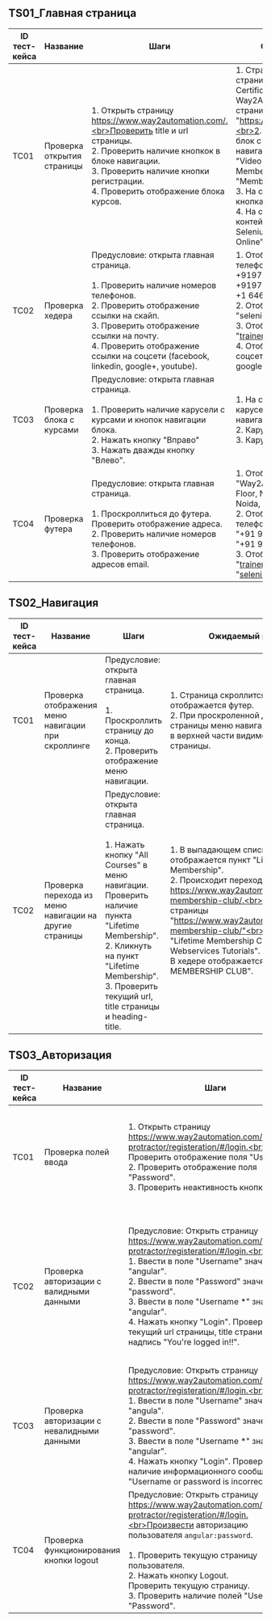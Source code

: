 ## TS01_Главная страница

| ID тест-кейса | Название                               | Шаги                                                                                                                                                                                                                                                                  | Ожидаемый результат                                                                                                                                                                                                                                                                                                                                                                                                                                                                                                |
|---------------|----------------------------------------|-----------------------------------------------------------------------------------------------------------------------------------------------------------------------------------------------------------------------------------------------------------------------|--------------------------------------------------------------------------------------------------------------------------------------------------------------------------------------------------------------------------------------------------------------------------------------------------------------------------------------------------------------------------------------------------------------------------------------------------------------------------------------------------------------------|
| TC01          | Проверка открытия страницы             | 1. Открыть страницу https://www.way2automation.com/.<br>Проверить title и url страницы.<br>2. Проверить наличие кнопкок в блоке навигации.<br>3. Проверить наличие кнопки регистрации.<br>4. Проверить отображение блока курсов.                                      | 1. Страница открывается. Title страницы "Get Online Selenium Certification Course \| Way2Automation". Текущий url страницы "https://www.way2automation.com/".<br>2. На странице отображается блок с навигацией. Пункты навигации: "Home", "All courses", "Video Tutorial", "Careers", "Lifetime Membership", "Blog", "Forum", "Member Login".<br>3. На странице отображается кнопка регистрации "Register Now".<br>4. На странице отображается контейнер блока курсов "Best Selenium Certification Course Online". |
| TC02          | Проверка хедера                        | Предусловие: открыта главная страница.<br><br>1. Проверить наличие номеров телефонов.<br>2. Проверить отображение ссылки на скайп.<br>3. Проверить отображение ссылки на почту.<br>4. Проверить отображение ссылки на соцсети (facebook, linkedin, google+, youtube). | 1. Отображаются номера телефонов<br>+919711-111-558<br>+919711-191-558<br>+1 646-480-0603.<br>2. Отображается контакт skype "seleniumcoaching".<br>3. Отображается ссылка на почту "trainer@way2automation.com".<br>4. Отображаются ссылки на соцсети (facebook, linkedin, google+, youtube).                                                                                                                                                                                                                      |
| TC03          | Проверка блока с курсами               | Предусловие: открыта главная страница.<br><br>1. Проверить наличие карусели с курсами и кнопок навигации блока.<br>2. Нажать кнопку "Вправо"<br>3. Нажать дважды кнопку "Влево".                                                                                      | 1. На странице отображается карусель с курсами и кнопки навигации "Влево" и "Вправо".<br>2. Карусель листается вправо.<br>3. Карусель листается влево.                                                                                                                                                                                                                                                                                                                                                             |
| TC04          | Проверка футера                        | Предусловие: открыта главная страница.<br><br>1. Проскроллиться до футера. Проверить отображение адреса.<br>2. Проверить наличие номеров телефонов.<br>3. Проверить отображение адресов email.                                                                        | 1. Отображается адрес<br>"Way2Automation CDR Complex, 3rd Floor, Naya Bans Market, Sector 15, Noida, Near sec-16 Metro Station"<br>2. Отображаются номера телефонов<br>"+91 97111-11-558"<br>"+91 97111-91-558".<br>3. Отображаются ссылки на почту<br>"trainer@way2automation.com",<br>"seleniumcoaching@gmail.com".                                                                                                                                                                                              |


## TS02_Навигация

| ID тест-кейса | Название                                               | Шаги                                                                                                                                                                                                                                                       | Ожидаемый результат                                                                                                                                                                                                                                                                                                                                                                                                 |
|---------------|--------------------------------------------------------|------------------------------------------------------------------------------------------------------------------------------------------------------------------------------------------------------------------------------------------------------------|---------------------------------------------------------------------------------------------------------------------------------------------------------------------------------------------------------------------------------------------------------------------------------------------------------------------------------------------------------------------------------------------------------------------|
| TC01          | Проверка отображения меню навигации при скроллинге     | Предусловие: открыта главная страница.<br><br>1. Проскроллить страницу до конца.<br>2. Проверить отображение меню навигации.                                                                                                                              | 1. Страница скроллится до конца, отображается футер.<br>2. При проскроленной до футера страницы меню навигации отображается в верхней части видимого пространства страницы.                                                                                                                                                                                                                                            |
| TC02          | Проверка перехода из меню навигации на другие страницы | Предусловие: открыта главная страница.<br><br>1. Нажать кнопку "All Courses" в меню навигации. Проверить наличие пункта "Lifetime Membership".<br>2. Кликнуть на пункт "Lifetime Membership".<br>3. Проверить текущий url, title страницы и heading-title. | 1. В выпадающем списке All Courses отображается пункт "Lifetime Membership".<br>2. Происходит переход на страницу https://www.way2automation.com/lifetime-membership-club/.<br>3. Текущий url страницы "https://www.way2automation.com/lifetime-membership-club/"<br>Title страницы "Lifetime Membership Club \| Free Selenium, Webservices Tutorials".<br>В хедере отображается строка "LIFETIME MEMBERSHIP CLUB". |

## TS03_Авторизация

| ID тест-кейса | Название                                  | Шаги                                                                                                                                                                                                                                                                                                                                                                                   | Ожидаемый результат                                                                                                                                                                                                                                                                                                                                                                                                                                                                 |
|---------------|-------------------------------------------|----------------------------------------------------------------------------------------------------------------------------------------------------------------------------------------------------------------------------------------------------------------------------------------------------------------------------------------------------------------------------------------|-------------------------------------------------------------------------------------------------------------------------------------------------------------------------------------------------------------------------------------------------------------------------------------------------------------------------------------------------------------------------------------------------------------------------------------------------------------------------------------|
| TC01          | Проверка полей ввода                      | 1. Открыть страницу https://www.way2automation.com/angularjs-protractor/registeration/#/login.<br>1. Проверить отображение поля "Username".<br>2. Проверить отображение поля "Password".<br>3. Проверить неактивность кнопки "Login".                                                                                                                                                  | 1. Текущий url страницы "https://www.way2automation.com/angularjs-protractor/registeration/#/login"<br>Title страницы "Protractor practice website - Registration".<br>2. Поле "Username" отображается на странице.<br>3. Поле "Password" отображается на странице.<br>4. Кнопка Login не активна.                                                                                                                                                                                  |
| TC02          | Проверка авторизации с валидными данными  | Предусловие: Открыть страницу https://www.way2automation.com/angularjs-protractor/registeration/#/login.<br><br>1. Ввести в поле "Username" значение "angular".<br>2. Ввести в поле "Password" значение "password".<br>3. Ввести в поле "Username *" значение "angular".<br>4. Нажать кнопку "Login". Проверить текущий url страницы, title страницы и надпись "You're logged in!!".   | 1. Поле принимает значение. Цвет бордера поля #3c763d.<br>2. Поле принимает значение. Цвет бордера поля #3c763d.<br>3. Поле принимает значение. Цвет бордера поля #ccc.<br>4. Кнопка Login кликабельна. По нажатию происходит переход на страницу Home.<br>Текущий url страницы "https://www.way2automation.com/angularjs-protractor/registeration/#/".<br>Title страницы "Protractor practice website - Registration".<br>На странице отображается сообщение "You're logged in!!". |
| TC03          | Проверка авторизации с невалидными данными| Предусловие: Открыть страницу https://www.way2automation.com/angularjs-protractor/registeration/#/login.<br><br>1. Ввести в поле "Username" значение "angula".<br>2. Ввести в поле "Password" значение "password".<br>3. Ввести в поле "Username *" значение "angular".<br>4. Нажать кнопку "Login". Проверить наличие информационного сообщения "Username or password is incorrect".  | 1. Поле принимает значение.<br>2. Поле принимает значение.<br>3. Поле принимает значение.<br>4. По нажатию на кнопку Login авторизации не происходит.<br>Над полем "Username" появляется уведомление "Username or password is incorrect".<br>Цвет шрифта #a94442. Цвет фона #f2dede.<br>Текущий url страницы "https://www.way2automation.com/angularjs-protractor/registeration/#/login".                                                                                           |
| TC04          | Проверка функционирования кнопки logout   | Предусловие: Открыть страницу https://www.way2automation.com/angularjs-protractor/registeration/#/login.<br>Произвести авторизацию пользователя `angular:password`.<br><br>1. Проверить текущую страницу пользователя.<br>2. Нажать кнопку Logout.<br>Проверить текущую страницу.<br>3. Проверить наличие полей "Username" и "Password".                                               | 1. Текущий url страницы "https://www.way2automation.com/angularjs-protractor/registeration/#/".<br>2. Текущий url страницы "https://www.way2automation.com/angularjs-protractor/registeration/#/login".<br>3. На странице отображаются поля "Username" и "Password".                                                                                                                                                                                                                |